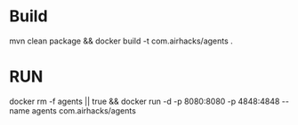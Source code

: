 # Build
mvn clean package && docker build -t com.airhacks/agents .

# RUN

docker rm -f agents || true && docker run -d -p 8080:8080 -p 4848:4848 --name agents com.airhacks/agents 